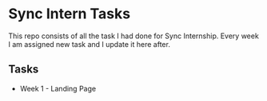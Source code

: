 # Sync Intern Tasks

This repo consists of all the task I had done for Sync Internship. Every week I am assigned new task and I update it here after.

## Tasks

- Week 1 - Landing Page
